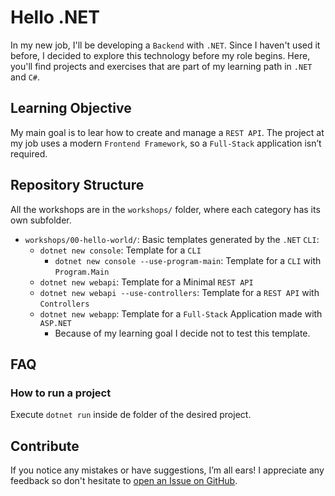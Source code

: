 # Hello .NET

In my new job, I'll be developing a `Backend` with `.NET`. Since I haven't used it before,
I decided to explore this technology before my role begins. Here, you'll find projects and
exercises that are part of my learning path in `.NET` and `C#`.

## Learning Objective

My main goal is to lear how to create and manage a `REST API`. The project at my job uses
a modern `Frontend Framework`, so a `Full-Stack` application isn’t required.

## Repository Structure

All the workshops are in the `workshops/` folder, where each category has its own subfolder.

- `workshops/00-hello-world/`: Basic templates generated by the `.NET` `CLI`:
  - `dotnet new console`: Template for a `CLI`
    - `dotnet new console --use-program-main`: Template for a `CLI` with `Program.Main`
  - `dotnet new webapi`: Template for a Minimal `REST API`
  - `dotnet new webapi --use-controllers`: Template for a `REST API` with `Controllers`
  - `dotnet new webapp`: Template for a `Full-Stack` Application made with `ASP.NET`
    - Because of my learning goal I decide not to test this template.

## FAQ

### How to run a project

Execute `dotnet run` inside de folder of the desired project.

## Contribute

If you notice any mistakes or have suggestions, I’m all ears! I appreciate any feedback so
don't hesitate to [open an Issue on
GitHub](https://github.com/pablocru/hello-dotnet/issues).
